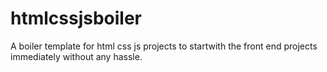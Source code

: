 # htmlcssjsboiler
A boiler template for html css js projects to startwith the front end projects immediately without any hassle.
